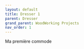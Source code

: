 ```yaml
---
layout: default
title: Dresser 1
parent: Dresser
grand_parent: WoodWorking Projects
nav_order: 1
---
```

Ma première commode